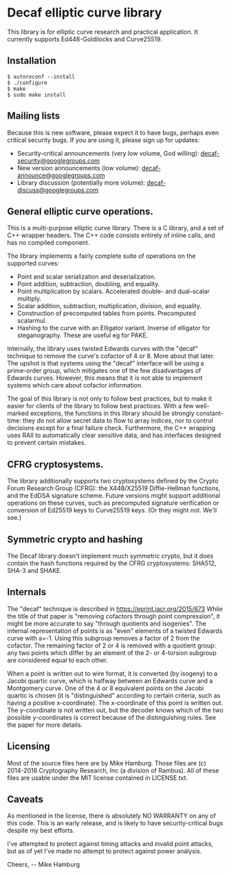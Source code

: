 # Decaf elliptic curve library

This library is for elliptic curve research and practical application.
It currently supports Ed448-Goldilocks and Curve25519.

## Installation

```
$ autoreconf --install
$ ./configure
$ make
$ sudo make install
```

## Mailing lists

Because this is new software, please expect it to have bugs, perhaps
even critical security bugs.  If you are using it, please sign up for
updates:

* Security-critical announcements (very low volume, God willing): decaf-security@googlegroups.com
* New version announcements (low volume): decaf-announce@googlegroups.com
* Library discussion (potentially more volume): decaf-discuss@googlegroups.com

## General elliptic curve operations.

This is a multi-purpose elliptic curve library.  There is a C library,
and a set of C++ wrapper headers.  The C++ code consists entirely of
inline calls, and has no compiled component.

The library implements a fairly complete suite of operations on the
supported curves:

* Point and scalar serialization and deserialization.
* Point addition, subtraction, doubling, and equality.
* Point multiplication by scalars.  Accelerated double- and dual-scalar multiply.
* Scalar addition, subtraction, multiplication, division, and equality.
* Construction of precomputed tables from points.  Precomputed scalarmul.
* Hashing to the curve with an Elligator variant.  Inverse of elligator
   for steganography.  These are useful eg for PAKE.

Internally, the library uses twisted Edwards curves with the "decaf"
technique to remove the curve's cofactor of 4 or 8.  More about that
later.  The upshot is that systems using the "decaf" interface will
be using a prime-order group, which mitigates one of the few
disadvantages of Edwards curves.  However, this means that it is not
able to implement systems which care about cofactor information.

The goal of this library is not only to follow best practices, but to
make it easier for clients of the library to follow best practices.
With a few well-marked exceptions, the functions in this library should
be strongly constant-time: they do not allow secret data to flow to
array indices, nor to control decisions except for a final failure
check.  Furthermore, the C++ wrapping uses RAII to automatically clear
sensitive data, and has interfaces designed to prevent certain mistakes.

## CFRG cryptosystems.

The library additionally supports two cryptosystems defined by the
Crypto Forum Research Group (CFRG): the X448/X25519 Diffie-Hellman
functions, and the EdDSA signature scheme.  Future versions might
support additional operations on these curves, such as precomputed
signature verification or conversion of Ed25519 keys to Curve25519
keys.  (Or they might not.  We'll see.)

## Symmetric crypto and hashing

The Decaf library doesn't implement much symmetric crypto, but it does
contain the hash functions required by the CFRG cryptosystems: SHA512,
SHA-3 and SHAKE.

## Internals

The "decaf" technique is described in https://eprint.iacr.org/2015/673
While the title of that paper is "removing cofactors through point
compression", it might be more accurate to say "through quotients and
isogenies".  The internal representation of points is as "even" elements
of a twisted Edwards curve with a=-1.  Using this subgroup removes a
factor of 2 from the cofactor.  The remaining factor of 2 or 4 is
removed with a quotient group: any two points which differ by an element
of the 2- or 4-torsion subgroup are considered equal to each other.

When a point is written out to wire format, it is converted (by isogeny)
to a Jacobi quartic curve, which is halfway between an Edwards curve
and a Montgomery curve.  One of the 4 or 8 equivalent points on the
Jacobi quartic is chosen (it is "distinguished" according to certain
criteria, such as having a positive x-coordinate).  The x-coordinate of
this point is written out.  The y-coordinate is not written out, but the
decoder knows which of the two possible y-coordinates is correct because
of the distinguishing rules.  See the paper for more details.

## Licensing

Most of the source files here are by Mike Hamburg.  Those files are (c)
2014-2016 Cryptography Research, Inc (a division of Rambus). All of these
files are usable under the MIT license contained in LICENSE.txt.

## Caveats

As mentioned in the license, there is absolutely NO WARRANTY on any of this
code.  This is an early release, and is likely to have security-critical
bugs despite my best efforts.

I've attempted to protect against timing attacks and invalid point attacks,
but as of yet I've made no attempt to protect against power analysis.

Cheers,
-- Mike Hamburg
